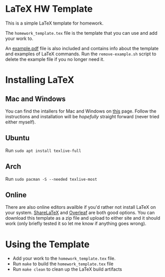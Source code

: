 # LaTeX HW Template
This is a simple LaTeX template for homework. 

The `homework_template.tex` file is the template that you can use and add your work to.

An [example.pdf](https://github.com/JaredHolzman/Latex-HW-Template/blob/master/example.pdf) file is also included and contains info about the template and examples of LaTeX commands. Run the `remove-example.sh` script to delete the example file if you no longer need it.


# Installing LaTeX
## Mac and Windows
You can find the intallers for Mac and Windows on [this](https://www.latex-project.org/get/) page. Follow the instructions and installation will be *hopefully* straight forward (never tried either myself).

## Ubuntu
Run `sudo apt install texlive-full`

## Arch
Run `sudo pacman -S --needed texlive-most`

## Online
There are also online editors availble if you'd rather not install LaTeX on your system. [ShareLaTeX](https://www.sharelatex.com/) and [Overleaf](https://www.overleaf.com/) are both good options. You can download this template as a zip file and upload to either site and it should work (only briefly tested it so let me know if anything goes wrong).

# Using the Template
* Add your work to the `homework_template.tex` file.
* Run `make` to build the `homework_template.tex` file
* Run `make clean` to clean up the LaTeX build artifacts

